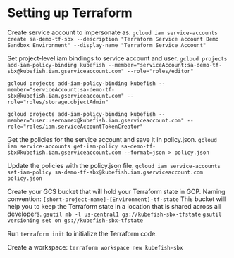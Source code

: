 # Setting up Terraform 
Create service account to impersonate as.
`gcloud iam service-accounts create sa-demo-tf-sbx --description "Terraform Service account Demo Sandbox Environment" --display-name "Terraform Service Account"`

Set project-level iam bindings to service account and user.
`gcloud projects add-iam-policy-binding kubefish --member="serviceAccount:sa-demo-tf-sbx@kubefish.iam.gserviceaccount.com" --role="roles/editor"`

`gcloud projects add-iam-policy-binding kubefish --member="serviceAccount:sa-demo-tf-sbx@kubefish.iam.gserviceaccount.com" --role="roles/storage.objectAdmin"`

`gcloud projects add-iam-policy-binding kubefish --member="user:usernamex@kubefish.iam.gserviceaccount.com" --role="roles/iam.serviceAccountTokenCreator"`

Get the policies for the service account and save it in policy.json.
`gcloud iam service-accounts get-iam-policy sa-demo-tf-sbx@kubefish.iam.gserviceaccount.com --format=json > policy.json`

Update the policies with the policy.json file.
`gcloud iam service-accounts set-iam-policy sa-demo-tf-sbx@kubefish.iam.gserviceaccount.com policy.json`

Create your GCS bucket that will hold your Terraform state in GCP. 
Naming convention: `[short-project-name]-[Environment]-tf-state`
This bucket will help you to keep the Terraform state in a location that is shared across all developers.
`gsutil mb -l us-central1 gs://kubefish-sbx-tfstate`
`gsutil versioning set on gs://kubefish-sbx-tfstate`

Run `terraform init` to initialize the Terraform code.

Create a workspace: `terraform workspace new kubefish-sbx`